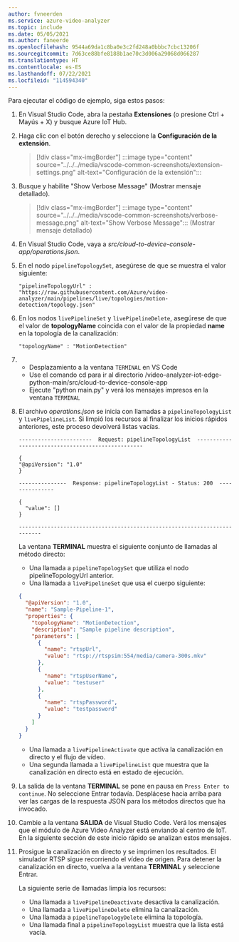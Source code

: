 ```yaml
---
author: fvneerden
ms.service: azure-video-analyzer
ms.topic: include
ms.date: 05/05/2021
ms.author: faneerde
ms.openlocfilehash: 9544a69da1c8ba0e3c2fd248a0bbbc7cbc13206f
ms.sourcegitcommit: 7d63ce88bfe8188b1ae70c3d006a29068d066287
ms.translationtype: HT
ms.contentlocale: es-ES
ms.lasthandoff: 07/22/2021
ms.locfileid: "114594340"
---
```

Para ejecutar el código de ejemplo, siga estos pasos:

1. En Visual Studio Code, abra la pestaña **Extensiones** (o presione Ctrl + Mayús + X) y busque Azure IoT Hub.
1. Haga clic con el botón derecho y seleccione la **Configuración de la extensión**.

   > [!div class="mx-imgBorder"]
   > :::image type="content" source="../../../media/vscode-common-screenshots/extension-settings.png" alt-text="Configuración de la extensión":::

1. Busque y habilite "Show Verbose Message" (Mostrar mensaje detallado).

   > [!div class="mx-imgBorder"]
   > :::image type="content" source="../../../media/vscode-common-screenshots/verbose-message.png" alt-text="Show Verbose Message"::: (Mostrar mensaje detallado)

1. En Visual Studio Code, vaya a _src/cloud-to-device-console-app/operations.json_.
1. En el nodo `pipelineTopologySet`, asegúrese de que se muestra el valor siguiente:

   ```
   "pipelineTopologyUrl" : "https://raw.githubusercontent.com/Azure/video-analyzer/main/pipelines/live/topologies/motion-detection/topology.json"
   ```

1. En los nodos `livePipelineSet` y `livePipelineDelete`, asegúrese de que el valor de **topologyName** coincida con el valor de la propiedad **name** en la topología de la canalización:

   `"topologyName" : "MotionDetection"`

1. * Desplazamiento a la ventana `TERMINAL` en VS Code
   * Use el comando cd para ir al directorio /video-analyzer-iot-edge-python-main/src/cloud-to-device-console-app
   * Ejecute "python main.py" y verá los mensajes impresos en la ventana `TERMINAL`
1. El archivo _operations.json_ se inicia con llamadas a `pipelineTopologyList` y `livePipelineList`. Si limpió los recursos al finalizar los inicios rápidos anteriores, este proceso devolverá listas vacías.

   ```
   -----------------------  Request: pipelineTopologyList  --------------------------------------------------

   {
   "@apiVersion": "1.0"
   }

   ---------------  Response: pipelineTopologyList - Status: 200  ---------------

   {
     "value": []
   }

   --------------------------------------------------------------------------

   ```

   La ventana **TERMINAL** muestra el siguiente conjunto de llamadas al método directo:

   - Una llamada a `pipelineTopologySet` que utiliza el nodo pipelineTopologyUrl anterior.
   - Una llamada a `livePipelineSet` que usa el cuerpo siguiente:

   ```json
   {
     "@apiVersion": "1.0",
     "name": "Sample-Pipeline-1",
     "properties": {
       "topologyName": "MotionDetection",
       "description": "Sample pipeline description",
       "parameters": [
         {
           "name": "rtspUrl",
           "value": "rtsp://rtspsim:554/media/camera-300s.mkv"
         },
         {
           "name": "rtspUserName",
           "value": "testuser"
         },
         {
           "name": "rtspPassword",
           "value": "testpassword"
         }
       ]
     }
   }
   ```

   - Una llamada a `livePipelineActivate` que activa la canalización en directo y el flujo de vídeo.
   - Una segunda llamada a `livePipelineList` que muestra que la canalización en directo está en estado de ejecución.

1. La salida de la ventana **TERMINAL** se pone en pausa en `Press Enter to continue`. No seleccione Entrar todavía. Desplácese hacia arriba para ver las cargas de la respuesta JSON para los métodos directos que ha invocado.
1. Cambie a la ventana **SALIDA** de Visual Studio Code. Verá los mensajes que el módulo de Azure Video Analyzer está enviando al centro de IoT. En la siguiente sección de este inicio rápido se analizan estos mensajes.
1. Prosigue la canalización en directo y se imprimen los resultados. El simulador RTSP sigue recorriendo el vídeo de origen. Para detener la canalización en directo, vuelva a la ventana **TERMINAL** y seleccione Entrar.

   La siguiente serie de llamadas limpia los recursos:

   - Una llamada a `livePipelineDeactivate` desactiva la canalización.
   - Una llamada a `livePipelineDelete` elimina la canalización.
   - Una llamada a `pipelineTopologyDelete` elimina la topología.
   - Una llamada final a `pipelineTopologyList` muestra que la lista está vacía.
